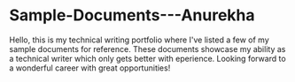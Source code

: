 # Sample-Documents---Anurekha
Hello, this is my technical writing portfolio where I've listed a few of my sample documents for reference. These documents showcase my ability as a technical writer which only gets better with eperience. Looking forward to a wonderful career with great opportunities!
